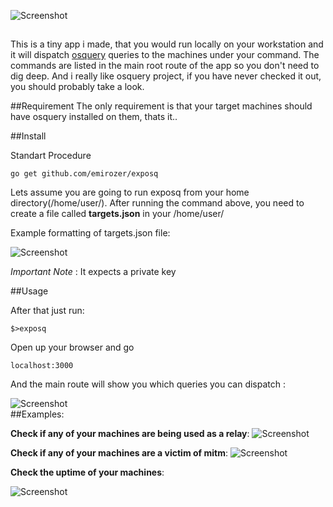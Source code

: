 ![Screenshot](https://raw.githubusercontent.com/emirozer/exposq/master/docs/main.png)

##
This is a tiny app i made, that you would run locally on your workstation and it will dispatch [osquery](https://osquery.io/) queries to the machines under your command.
The commands are listed in the main root route of the app so you don't need to dig deep. And i really like osquery project, if you have never checked it out, you should probably take a look.


##Requirement
The only requirement is that your target machines should have osquery installed on them, thats it..

##Install

Standart Procedure

	go get github.com/emirozer/exposq

 Lets assume you are going to run exposq from your home directory(/home/user/).
After running the command above, you need to create a file called **targets.json**  in your /home/user/

Example formatting of targets.json file:

![Screenshot](https://raw.githubusercontent.com/emirozer/exposq/master/docs/targetsjson.png)

*Important Note* : It expects a private key


##Usage

After that just run:

	$>exposq

Open up your browser and go 

	localhost:3000


And the main route will show you which queries you can dispatch :

![Screenshot](https://raw.githubusercontent.com/emirozer/exposq/master/docs/rootroute.png)
<br>
##Examples:
<br>



**Check if any of your machines are being used as a relay**:
![Screenshot](https://raw.githubusercontent.com/emirozer/exposq/master/docs/relay.png)

**Check if any of your machines are a victim of mitm**:
![Screenshot](https://raw.githubusercontent.com/emirozer/exposq/master/docs/mm.png)

**Check the uptime of your machines**:

![Screenshot](https://raw.githubusercontent.com/emirozer/exposq/master/docs/exposq_uptime.png)
